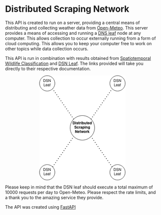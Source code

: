 # Distributed Scraping Network

This API is created to run on a server, providing a central means of distributing and collecting 
weather data from [Open-Meteo](https://open-meteo.com/). 
This server provides a means of accessing and running a [DNS leaf](https://github.com/Spatiotemporal-Wildlife-Classification/DSN-Leaf)
node at any computer. This allows collection to occur externally running from a form of cloud computing. 
This allows you to keep your computer free to work on other topics while data collection occurs. 

This API is run in combination with results obtained from [Spatiotemporal Wildlife Classification](https://trav-d13.github.io/spatiotemporal_wildlife_classification/)
and [DSN Leaf](). The links provided will take you directly to their respective documentation. 

<img height="341" src="resources/dsn.png" width="281" alt="taxonomic structure" style="display: block; margin: 0 auto"/>

Please keep in mind that the DSN leaf should execute a total maximum of 10000 requests per day to Open-Meteo. 
Please respect the rate limits, and a thank you to the amazing service they provide. 

The API was created using [FastAPI](https://fastapi.tiangolo.com/)
